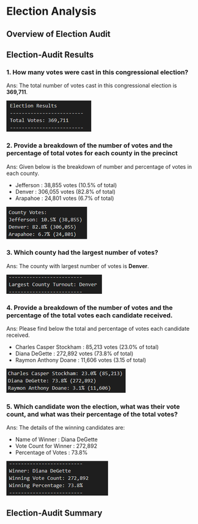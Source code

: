 # Election Analysis

## Overview of Election Audit

## Election-Audit Results

### 1. How many votes were cast in this congressional election?
Ans: The total number of votes cast in this congressional election is **369,711**.

![total_votes](./images/total_votes.png)
### 2. Provide a breakdown of the number of votes and the percentage of total votes for each county in the precinct
Ans: Given below is the breakdown of number and percentage of votes in each county.
* Jefferson : 38,855 votes (10.5% of total)
* Denver : 306,055 votes (82.8% of total)
* Arapahoe : 24,801 votes (6.7% of total)

![county_votes](./images/county_votes.png)
### 3. Which county had the largest number of votes?
Ans: The county with largest number of votes is **Denver**.

![largest_county_turnout](./images/largest_county_turnout.png)
### 4. Provide a breakdown of the number of votes and the percentage of the total votes each candidate received.
Ans: Please find below the total and percentage of votes each candidate received.
* Charles Casper Stockham : 85,213 votes (23.0% of total)
* Diana DeGette : 272,892 votes (73.8% of total)
* Raymon Anthony Doane : 11,606 votes (3.15 of total)

![candidate_votes](./images/candidate_votes.png)
### 5. Which candidate won the election, what was their vote count, and what was their percentage of the total votes?
Ans: The details of the winning candidates are:
* Name of Winner : Diana DeGette
* Vote Count for Winner : 272,892
* Percentage of Votes : 73.8% 

![winning_candidate](./images/winning_candidate.png)
## Election-Audit Summary